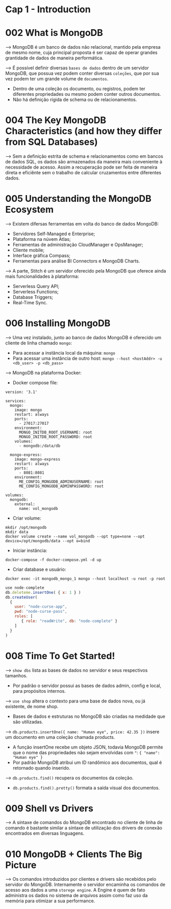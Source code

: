 # Cap 1 - Introduction

# 002 What is MongoDB
--> MongoDB é um banco de dados não relacional, mantido pela empresa de mesmo nome, cuja principal proposta 
é ser capaz de operar grandes grantidade de dados de maneira performática.

--> É possível definir diversas `bases de dados` dentro de um servidor MongoDB, que possua vez podem conter 
diversas `coleções`, que por sua vez podem ter um grande volume de `documentos`.
* Dentro de uma coleção os documento, ou registros, podem ter diferentes propriedades ou mesmo podem conter 
outros documentos.
* Não há definição rígida de schema ou de relacionamentos.

# 004 The Key MongoDB Characteristics (and how they differ from SQL Databases)
--> Sem a definição estrita de schema e relacionamentos como em bancos de dados SQL, os dados são armazenados 
da maneira mais conveniente à necessidade de acesso. Assim a recuperação pode ser feita de maneira direta e 
eficiênte sem o trabalho de calcular cruzamentos entre diferentes dados.

# 005 Understanding the MongoDB Ecosystem
--> Existem difersas ferramentas em volta do banco de dados MongoDB:
* Servidores Self-Managed e Enterprise;
* Plataforma na núvem Atlas;
* Ferramentas de administração CloudManager e OpsManager;
* Cliente mobile;
* Interface gráfica Compass;
* Ferramentas para análise BI Connectors e MongoDB Charts.

--> A parte, Stitch é um servidor oferecido pela MongoDB que oferece ainda mais funcionalidades à plataforma:
* Serverless Query API;
* Serverless Functions;
* Database Triggers;
* Real-Time Sync.

# 006 Installing MongoDB
--> Uma vez instalado, junto ao banco de dados MongoDB é oferecido um cliente de linha chamado `mongo`:
* Para acessar a instância local da máquina: `mongo`
* Para acessar uma instância de outro host: `mongo --host <hostAddr> -u <db_user> -p <db_pass>`

--> MongoDB na plataforma Docker:
* Docker compose file:
```
version: '3.1'

services:
  mongo:
    image: mongo
    restart: always
    ports:
      - 27017:27017
    environment:
      MONGO_INITDB_ROOT_USERNAME: root
      MONGO_INITDB_ROOT_PASSWORD: root
    volumes:
      - mongodb:/data/db

  mongo-express:
    image: mongo-express
    restart: always
    ports:
      - 8081:8081
    environment:
      ME_CONFIG_MONGODB_ADMINUSERNAME: root
      ME_CONFIG_MONGODB_ADMINPASSWORD: root

volumes:
  mongodb:
    external:
      name: vol_mongodb
```

* Criar volume:
```shell
mkdir /opt/mongodb
mkdir data
docker volume create --name vol_mongodb --opt type=none --opt device=/opt/mongodb/data --opt o=bind
```

* Iniciar instância:
```
docker-compose -f docker-compose.yml -d up
```

* Criar database e usuário:
```
docker exec -it mongodb_mongo_1 mongo --host localhost -u root -p root
```
```javascript
use node-complete
db.deleteme.insertOne( { x: 1 } )
db.createUser(
  {
    user: "node-curse-app",
    pwd: "node-curse-pass",
    roles: [
       { role: "readWrite", db: "node-complete" }
    ]
  }
)
```

# 008 Time To Get Started!
--> `show dbs` lista as bases de dados no servidor e seus respectivos tamanhos.
* Por padrão o servidor possui as bases de dados admin, config e local, para propósitos internos.

--> `use shop` altera o contexto para uma base de dados nova, ou já existente, de nome shop.
* Bases de dados e estruturas no MongoDB são criadas na medidade que são utilizadas.

--> `db.products.insertOne({ name: "Human eye", price: 42.35 })` insere um documento em uma coleção chamada 
products.
* A função insertOne recebe um objeto JSON, todavia MongoDB permite que o nome das propriedades não sejam 
envolvidas com `"`: `{ "name": "Human eye" }`
* Por padrão MongoDB atribui um ID randômico aos documentos, qual é retornado quando inserido. 

--> `db.products.find()` recupera os documentos da coleção.
* `db.products.find().pretty()` formata a saída visual dos documentos.

# 009 Shell vs Drivers
--> A síntaxe de comandos do MongoDB encontrado no cliente de linha de comando é bastante similar a síntaxe 
de utilização dos drivers de conexão encontrados em diversas linguagens.

# 010 MongoDB + Clients The Big Picture
--> Os comandos introduzidos por clientes e drivers são recebidos pelo servidor do MongoDB. Internamente o 
servidor encaminha os comandos de acesso aos dados a uma `storege engine`. A Engine é quem de fato administra 
os dados no sistema de arquivos assim como faz uso da memória para otimizar a sua performance.
